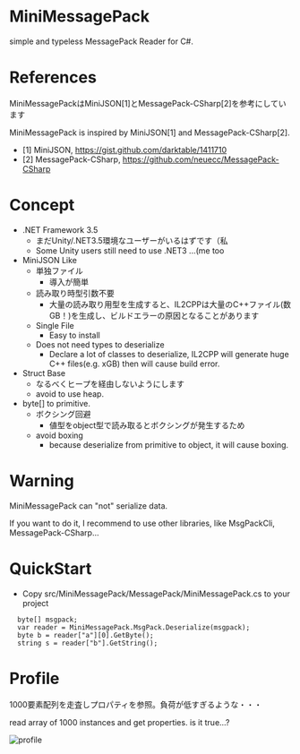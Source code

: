 # MiniMessagePack

simple and typeless MessagePack Reader for C#. 

# References

MiniMessagePackはMiniJSON[1]とMessagePack-CSharp[2]を参考にしています

MiniMessagePack is inspired by MiniJSON[1] and MessagePack-CSharp[2].

* [1] MiniJSON, https://gist.github.com/darktable/1411710
* [2] MessagePack-CSharp, https://github.com/neuecc/MessagePack-CSharp

# Concept

* .NET Framework 3.5
    * まだUnity/.NET3.5環境なユーザーがいるはずです（私
    * Some Unity users still need to use .NET3 ...(me too
* MiniJSON Like
    * 単独ファイル
        * 導入が簡単
    * 読み取り時型引数不要
        * 大量の読み取り用型を生成すると、IL2CPPは大量のC++ファイル(数GB！)を生成し、ビルドエラーの原因となることがあります
    * Single File
        * Easy to install
    * Does not need types to deserialize
    	* Declare a lot of classes to deserialize, IL2CPP will generate huge C++ files(e.g. xGB) then will cause build error.
* Struct Base
    * なるべくヒープを経由しないようにします
    * avoid to use heap.
* byte[] to primitive.
    * ボクシング回避
        * 値型をobject型で読み取るとボクシングが発生するため
    * avoid boxing
    	* because deserialize from primitive to object, it will cause boxing.

# Warning

MiniMessagePack can "not" serialize data.

If you want to do it, I recommend to use other libraries, like MsgPackCli, MessagePack-CSharp...

# QuickStart

* Copy src/MiniMessagePack/MessagePack/MiniMessagePack.cs to your project

```
  byte[] msgpack;
  var reader = MiniMessagePack.MsgPack.Deserialize(msgpack);
  byte b = reader["a"][0].GetByte();
  string s = reader["b"].GetString();
```

# Profile

1000要素配列を走査しプロパティを参照。負荷が低すぎるような・・・

read array of 1000 instances and get properties. is it true...?

![profile](https://github.com/BigOyayubi/MiniMessagePack/blob/master/doc/profile.jpg)
